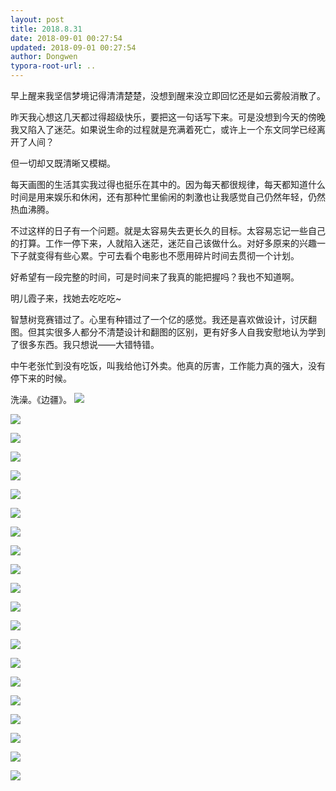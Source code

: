 ```yaml
---
layout: post
title: 2018.8.31
date: 2018-09-01 00:27:54
updated: 2018-09-01 00:27:54
author: Dongwen
typora-root-url: ..
---
```




早上醒来我坚信梦境记得清清楚楚，没想到醒来没立即回忆还是如云雾般消散了。

昨天我心想这几天都过得超级快乐，要把这一句话写下来。可是没想到今天的傍晚我又陷入了迷茫。如果说生命的过程就是充满着死亡，或许上一个东文同学已经离开了人间？

但一切却又既清晰又模糊。

每天画图的生活其实我过得也挺乐在其中的。因为每天都很规律，每天都知道什么时间是用来娱乐和休闲，还有那种忙里偷闲的刺激也让我感觉自己仍然年轻，仍然热血沸腾。

不过这样的日子有一个问题。就是太容易失去更长久的目标。太容易忘记一些自己的打算。工作一停下来，人就陷入迷茫，迷茫自己该做什么。对好多原来的兴趣一下子就变得有些心累。宁可去看个电影也不愿用碎片时间去贯彻一个计划。

好希望有一段完整的时间，可是时间来了我真的能把握吗？我也不知道啊。

明儿霞子来，找她去吃吃吃~

智慧树竞赛错过了。心里有种错过了一个亿的感觉。我还是喜欢做设计，讨厌翻图。但其实很多人都分不清楚设计和翻图的区别，更有好多人自我安慰地认为学到了很多东西。我只想说——大错特错。

中午老张忙到没有吃饭，叫我给他订外卖。他真的厉害，工作能力真的强大，没有停下来的时候。

洗澡。《边疆》。  ![](/img/in-post/x53613597.jpg)

![](/img/in-post/x53613597.jpg)

![](/img/in-post/x53613597.jpg)

![](/img/in-post/x53613597.jpg)

![](/img/in-post/x53613597.jpg)

![](/img/in-post/x53613597.jpg)

![](/img/in-post/x53613597.jpg)

![](/img/in-post/x53613597.jpg)

![](/img/in-post/x53613597.jpg)

![](/img/in-post/x53613597.jpg)

![](/img/in-post/x53613597.jpg)

![](/img/in-post/x53613597.jpg)

![](/img/in-post/x53613597.jpg)

![](/img/in-post/x53613597.jpg)

![](/img/in-post/x53613597.jpg)

![](/img/in-post/x53613597.jpg)

![](/img/in-post/x53613597.jpg)

![](/img/in-post/x53613597.jpg)

![](/img/in-post/x53613597.jpg)

![](/img/in-post/x53613597.jpg)

![](/img/in-post/x53613598.jpg)
